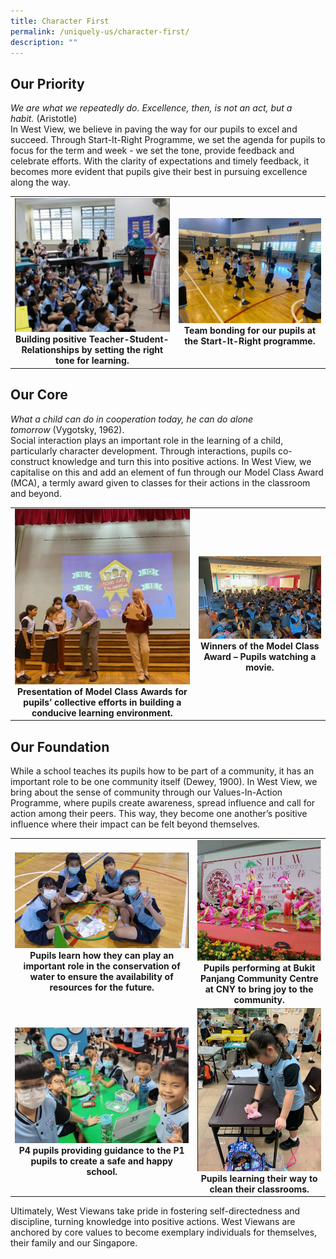 ```yaml
---
title: Character First
permalink: /uniquely-us/character-first/
description: ""
---
```

Our Priority
------------

_We are what we repeatedly do._&nbsp;_Excellence, then, is not an act, but a habit._&nbsp;(Aristotle)  <br>
In West View, we believe in paving the way for our pupils to excel and succeed. Through Start-It-Right Programme, we set the agenda for pupils to focus for the term and week - we set the tone, provide feedback and celebrate efforts. With the clarity of expectations and timely feedback, it becomes more evident that pupils give their best in pursuing excellence along the way.

<table style="text-align:center;">
<tbody>
  <tr>
    <td><img src="/images/CCE/image1.png"><strong>Building positive Teacher-Student-Relationships by setting the right tone for learning.</strong></td>
		<td><img src="/images/CCE/image2.png"><strong>Team bonding for our pupils at the Start-It-Right programme.</strong></td>
  </tr>
</tbody>
</table>

Our Core
--------

_What a child can do in cooperation today, he can do alone tomorrow_&nbsp;(Vygotsky, 1962).  <br>
Social interaction plays an important role in the learning of a child, particularly character development. Through interactions, pupils co-construct knowledge and turn this into positive actions. In West View, we capitalise on this and add an element of fun through our Model Class Award (MCA), a termly award given to classes for their actions in the classroom and beyond.

<table style="text-align:center;">
<tbody>
  <tr>
    <td><img src="/images/CCE/image3.png"><strong>Presentation of Model Class Awards for pupils’ collective efforts in building a conducive learning environment.</strong></td>
		<td><img src="/images/CCE/image4.png"><strong>Winners of the Model Class Award – Pupils watching a movie. </strong></td>
  </tr>
</tbody>
</table>

Our Foundation
--------------

While a school teaches its pupils how to be part of a community, it has an important role to be one community itself (Dewey, 1900). In West View, we bring about the sense of community through our Values-In-Action Programme, where pupils create awareness, spread influence and call for action among their peers. This way, they become one another’s positive influence where their impact can be felt beyond themselves.

<table style="text-align:center;">
<tbody>
  <tr>
    <td><img src="/images/CCE/image5.png"><strong>Pupils learn how they can play an important role in the conservation of water to ensure the availability of resources for the future.</strong></td>
		<td><img src="/images/CCE/image6.png"><strong>Pupils performing at Bukit Panjang Community Centre at CNY to bring joy to the community.</strong></td>
  </tr>
  <tr>
		<td><img src="/images/CCE/image7.png"><strong>P4 pupils providing guidance to the P1 pupils to create a safe and happy school.</strong></td>
    <td><img src="/images/CCE/image8.png"><strong>Pupils learning their way to clean their classrooms.</strong></td>
  </tr>
</tbody>
</table>

Ultimately, West Viewans take pride in fostering self-directedness and discipline, turning knowledge into positive actions. West Viewans are anchored by core values to become exemplary individuals for themselves, their family and our Singapore.